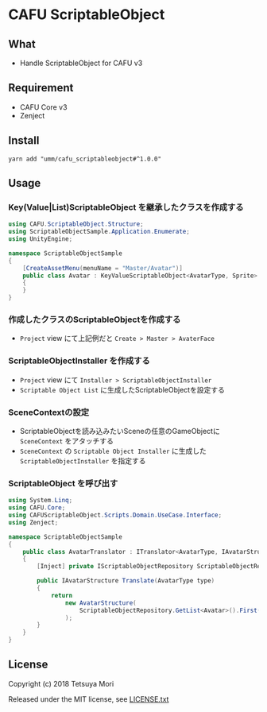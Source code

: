 # CAFU ScriptableObject

## What

* Handle ScriptableObject for CAFU v3

## Requirement

* CAFU Core v3
* Zenject

## Install

```shell
yarn add "umm/cafu_scriptableobject#^1.0.0"
```

## Usage
### Key(Value|List)ScriptableObject を継承したクラスを作成する

```csharp
using CAFU.ScriptableObject.Structure;
using ScriptableObjectSample.Application.Enumerate;
using UnityEngine;

namespace ScriptableObjectSample
{
    [CreateAssetMenu(menuName = "Master/Avatar")]
    public class Avatar : KeyValueScriptableObject<AvatarType, Sprite>
    {
    }
}
```

### 作成したクラスのScriptableObjectを作成する
* `Project` view にて上記例だと `Create > Master > AvaterFace`


### ScriptableObjectInstaller を作成する
* `Project` view にて `Installer > ScriptableObjectInstaller`
* `Scriptable Object List` に生成したScriptableObjectを設定する

### SceneContextの設定
* ScriptableObjectを読み込みたいSceneの任意のGameObjectに `SceneContext` をアタッチする
* `SceneContext` の `Scriptable Object Installer` に生成した `ScriptableObjectInstaller` を指定する

### ScriptableObject を呼び出す

```csharp
using System.Linq;
using CAFU.Core;
using CAFUScriptableObject.Scripts.Domain.UseCase.Interface;
using Zenject;

namespace ScriptableObjectSample
{
    public class AvatarTranslator : ITranslator<AvatarType, IAvatarStructure>
    {
        [Inject] private IScriptableObjectRepository ScriptableObjectRepository { get; set; }

        public IAvatarStructure Translate(AvatarType type)
        {
            return
                new AvatarStructure(
                    ScriptableObjectRepository.GetList<Avatar>().First(x => x.Key == type).Value
                );
        }
    }
}
```

## License

Copyright (c) 2018 Tetsuya Mori

Released under the MIT license, see [LICENSE.txt](LICENSE.txt)
